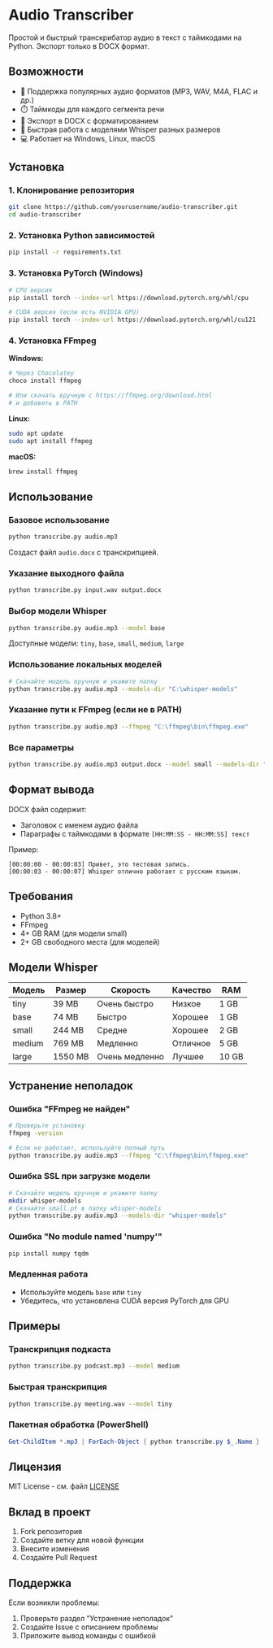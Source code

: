 # Audio Transcriber

Простой и быстрый транскрибатор аудио в текст с таймкодами на Python. Экспорт только в DOCX формат.

## Возможности

- 🎵 Поддержка популярных аудио форматов (MP3, WAV, M4A, FLAC и др.)
- ⏱️ Таймкоды для каждого сегмента речи
- 📄 Экспорт в DOCX с форматированием
- 🚀 Быстрая работа с моделями Whisper разных размеров
- 💻 Работает на Windows, Linux, macOS

## Установка

### 1. Клонирование репозитория
```bash
git clone https://github.com/yourusername/audio-transcriber.git
cd audio-transcriber
```

### 2. Установка Python зависимостей
```bash
pip install -r requirements.txt
```

### 3. Установка PyTorch (Windows)
```bash
# CPU версия
pip install torch --index-url https://download.pytorch.org/whl/cpu

# CUDA версия (если есть NVIDIA GPU)
pip install torch --index-url https://download.pytorch.org/whl/cu121
```

### 4. Установка FFmpeg

**Windows:**
```bash
# Через Chocolatey
choco install ffmpeg

# Или скачать вручную с https://ffmpeg.org/download.html
# и добавить в PATH
```

**Linux:**
```bash
sudo apt update
sudo apt install ffmpeg
```

**macOS:**
```bash
brew install ffmpeg
```

## Использование

### Базовое использование
```bash
python transcribe.py audio.mp3
```
Создаст файл `audio.docx` с транскрипцией.

### Указание выходного файла
```bash
python transcribe.py input.wav output.docx
```

### Выбор модели Whisper
```bash
python transcribe.py audio.mp3 --model base
```
Доступные модели: `tiny`, `base`, `small`, `medium`, `large`

### Использование локальных моделей
```bash
# Скачайте модель вручную и укажите папку
python transcribe.py audio.mp3 --models-dir "C:\whisper-models"
```

### Указание пути к FFmpeg (если не в PATH)
```bash
python transcribe.py audio.mp3 --ffmpeg "C:\ffmpeg\bin\ffmpeg.exe"
```

### Все параметры
```bash
python transcribe.py audio.mp3 output.docx --model small --models-dir "C:\models" --ffmpeg "C:\ffmpeg\bin\ffmpeg.exe"
```

## Формат вывода

DOCX файл содержит:
- Заголовок с именем аудио файла
- Параграфы с таймкодами в формате `[HH:MM:SS - HH:MM:SS] текст`

Пример:
```
[00:00:00 - 00:00:03] Привет, это тестовая запись.
[00:00:03 - 00:00:07] Whisper отлично работает с русским языком.
```

## Требования

- Python 3.8+
- FFmpeg
- 4+ GB RAM (для модели small)
- 2+ GB свободного места (для моделей)

## Модели Whisper

| Модель  | Размер | Скорость | Качество | RAM |
|---------|--------|----------|----------|-----|
| tiny    | 39 MB  | Очень быстро | Низкое | 1 GB |
| base    | 74 MB  | Быстро | Хорошее | 1 GB |
| small   | 244 MB | Средне | Хорошее | 2 GB |
| medium  | 769 MB | Медленно | Отличное | 5 GB |
| large   | 1550 MB| Очень медленно | Лучшее | 10 GB |

## Устранение неполадок

### Ошибка "FFmpeg не найден"
```bash
# Проверьте установку
ffmpeg -version

# Если не работает, используйте полный путь
python transcribe.py audio.mp3 --ffmpeg "C:\ffmpeg\bin\ffmpeg.exe"
```

### Ошибка SSL при загрузке модели
```bash
# Скачайте модель вручную и укажите папку
mkdir whisper-models
# Скачайте small.pt в папку whisper-models
python transcribe.py audio.mp3 --models-dir "whisper-models"
```

### Ошибка "No module named 'numpy'"
```bash
pip install numpy tqdm
```

### Медленная работа
- Используйте модель `base` или `tiny`
- Убедитесь, что установлена CUDA версия PyTorch для GPU

## Примеры

### Транскрипция подкаста
```bash
python transcribe.py podcast.mp3 --model medium
```

### Быстрая транскрипция
```bash
python transcribe.py meeting.wav --model tiny
```

### Пакетная обработка (PowerShell)
```powershell
Get-ChildItem *.mp3 | ForEach-Object { python transcribe.py $_.Name }
```

## Лицензия

MIT License - см. файл [LICENSE](LICENSE)

## Вклад в проект

1. Fork репозитория
2. Создайте ветку для новой функции
3. Внесите изменения
4. Создайте Pull Request

## Поддержка

Если возникли проблемы:
1. Проверьте раздел "Устранение неполадок"
2. Создайте Issue с описанием проблемы
3. Приложите вывод команды с ошибкой
